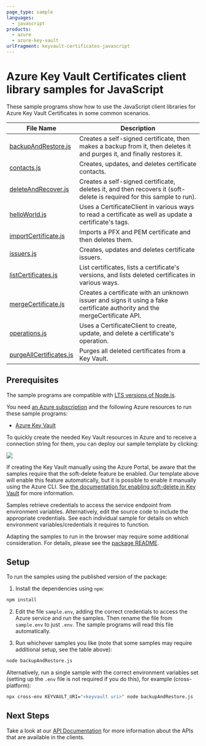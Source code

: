 ```yaml
---
page_type: sample
languages:
  - javascript
products:
  - azure
  - azure-key-vault
urlFragment: keyvault-certificates-javascript
---
```


# Azure Key Vault Certificates client library samples for JavaScript

These sample programs show how to use the JavaScript client libraries for Azure Key Vault Certificates in some common scenarios.

| **File Name**                                   | **Description**                                                                                                            |
| ----------------------------------------------- | -------------------------------------------------------------------------------------------------------------------------- |
| [backupAndRestore.js][backupandrestore]         | Creates a self-signed certificate, then makes a backup from it, then deletes it and purges it, and finally restores it.    |
| [contacts.js][contacts]                         | Creates, updates, and deletes certificate contacts.                                                                        |
| [deleteAndRecover.js][deleteandrecover]         | Creates a self-signed certificate, deletes it, and then recovers it (soft-delete is required for this sample to run).      |
| [helloWorld.js][helloworld]                     | Uses a CertificateClient in various ways to read a certificate as well as update a certificate's tags.                     |
| [importCertificate.js][importcertificate]       | Imports a PFX and PEM certificate and then deletes them.                                                                   |
| [issuers.js][issuers]                           | Creates, updates and deletes certificate issuers.                                                                          |
| [listCertificates.js][listcertificates]         | List certificates, lists a certificate's versions, and lists deleted certificates in various ways.                         |
| [mergeCertificate.js][mergecertificate]         | Creates a certificate with an unknown issuer and signs it using a fake certificate authority and the mergeCertificate API. |
| [operations.js][operations]                     | Uses a CertificateClient to create, update, and delete a certificate's operation.                                          |
| [purgeAllCertificates.js][purgeallcertificates] | Purges all deleted certificates from a Key Vault.                                                                          |

## Prerequisites

The sample programs are compatible with [LTS versions of Node.js](https://nodejs.org/about/releases/).

You need [an Azure subscription][freesub] and the following Azure resources to run these sample programs:

- [Azure Key Vault][createinstance_azurekeyvault]

To quickly create the needed Key Vault resources in Azure and to receive a connection string for them, you can deploy our sample template by clicking:

[![](http://azuredeploy.net/deploybutton.png)](https://portal.azure.com/#create/Microsoft.Template/uri/https%3A%2F%2Fraw.githubusercontent.com%2FAzure%2Fazure-sdk-for-js%2Fmaster%2Fsdk%2Fkeyvault%2Ftest-resources.json)

If creating the Key Vault manually using the Azure Portal, be aware that the samples require that the soft-delete feature be enabled. Our template above will enable this feature automatically, but it is possible to enable it manually using the Azure CLI. See [the documentation for enabling soft-delete in Key Vault](https://docs.microsoft.com/azure/key-vault/key-vault-soft-delete-cli) for more information.

Samples retrieve credentials to access the service endpoint from environment variables. Alternatively, edit the source code to include the appropriate credentials. See each individual sample for details on which environment variables/credentials it requires to function.

Adapting the samples to run in the browser may require some additional consideration. For details, please see the [package README][package].

## Setup

To run the samples using the published version of the package:

1. Install the dependencies using `npm`:

```bash
npm install
```

2. Edit the file `sample.env`, adding the correct credentials to access the Azure service and run the samples. Then rename the file from `sample.env` to just `.env`. The sample programs will read this file automatically.

3. Run whichever samples you like (note that some samples may require additional setup, see the table above):

```bash
node backupAndRestore.js
```

Alternatively, run a single sample with the correct environment variables set (setting up the `.env` file is not required if you do this), for example (cross-platform):

```bash
npx cross-env KEYVAULT_URI="<keyvault uri>" node backupAndRestore.js
```

## Next Steps

Take a look at our [API Documentation][apiref] for more information about the APIs that are available in the clients.

[backupandrestore]: https://github.com/Azure/azure-sdk-for-js/blob/main/sdk/keyvault/keyvault-certificates/samples/v4/javascript/backupAndRestore.js
[contacts]: https://github.com/Azure/azure-sdk-for-js/blob/main/sdk/keyvault/keyvault-certificates/samples/v4/javascript/contacts.js
[deleteandrecover]: https://github.com/Azure/azure-sdk-for-js/blob/main/sdk/keyvault/keyvault-certificates/samples/v4/javascript/deleteAndRecover.js
[helloworld]: https://github.com/Azure/azure-sdk-for-js/blob/main/sdk/keyvault/keyvault-certificates/samples/v4/javascript/helloWorld.js
[importcertificate]: https://github.com/Azure/azure-sdk-for-js/blob/main/sdk/keyvault/keyvault-certificates/samples/v4/javascript/importCertificate.js
[issuers]: https://github.com/Azure/azure-sdk-for-js/blob/main/sdk/keyvault/keyvault-certificates/samples/v4/javascript/issuers.js
[listcertificates]: https://github.com/Azure/azure-sdk-for-js/blob/main/sdk/keyvault/keyvault-certificates/samples/v4/javascript/listCertificates.js
[mergecertificate]: https://github.com/Azure/azure-sdk-for-js/blob/main/sdk/keyvault/keyvault-certificates/samples/v4/javascript/mergeCertificate.js
[operations]: https://github.com/Azure/azure-sdk-for-js/blob/main/sdk/keyvault/keyvault-certificates/samples/v4/javascript/operations.js
[purgeallcertificates]: https://github.com/Azure/azure-sdk-for-js/blob/main/sdk/keyvault/keyvault-certificates/samples/v4/javascript/purgeAllCertificates.js
[apiref]: https://docs.microsoft.com/javascript/api/@azure/keyvault-certificates
[freesub]: https://azure.microsoft.com/free/
[createinstance_azurekeyvault]: https://docs.microsoft.com/azure/key-vault/quick-create-portal
[package]: https://github.com/Azure/azure-sdk-for-js/tree/main/sdk/keyvault/keyvault-certificates/README.md
